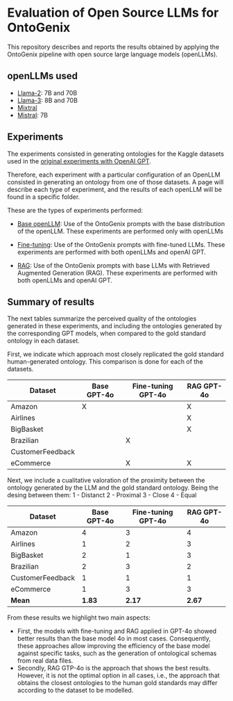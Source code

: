 # Evaluation of Open Source LLMs for OntoGenix
This repository describes and reports the results obtained by applying the OntoGenix pipeline with open source large language models (openLLMs).

## openLLMs used
* [Llama-2](https://huggingface.co/meta-llama/Llama-2-7b): 7B and 70B
* [Llama-3](https://github.com/meta-llama/llama3): 8B and 70B
* [Mixtral](https://huggingface.co/docs/transformers/en/model_doc/mixtral)
* [Mistral](https://mistral.ai): 7B

## Experiments 

The experiments consisted in generating ontologies for the Kaggle datasets used in the [original experiments with OpenAI GPT](https://github.com/tecnomod-um/OntoGenixEvaluation).

Therefore, each experiment with a particular configuration of an OpenLLM consisted in generating an ontology from one of those datasets. A page will describe each type of experiment, and the results of each openLLM will be found in a specific folder. 

These are the types of experiments performed:

* [Base openLLM](./base-llm/README.md): Use of the OntoGenix prompts with the base distribution of the openLLM. These experiments are performed only with openLLMs
 
* [Fine-tuning](./fine-tuning/README.md): Use of the OntoGenix prompts with fine-tuned LLMs. These experiments are performed with both openLLMs and openAI GPT.

* [RAG](./rag/README.md): Use of the OntoGenix prompts with base LLMs with Retrieved Augmented Generation (RAG). These experiments are performed with both openLLMs and openAI GPT.


## Summary of results
The next tables summarize the perceived quality of the ontologies generated in these experiments, and including the ontologies generated by the corresponding GPT models, when compared to the gold standard ontology in each dataset.

First, we indicate which approach most closely replicated the gold standard human-generated ontology. This comparison is done for each of the datasets. 

| Dataset           | Base GPT-4o | Fine-tuning GPT-4o | RAG GPT-4o |
|-------------------|-------------|--------------------|------------|
| Amazon            | X           |                    | X          |
| Airlines          |             |                    | X          |
| BigBasket         |             |                    | X          |
| Brazilian         |             | X                  |            |
| CustomerFeedback  |             |                    |            |
| eCommerce         |             | X                  | X          |


Next, we include a cualitative valoration of the proximity between the ontology generated by the LLM and the gold standard ontology.
Being the desing between them:
1 - Distanct
2 - Proximal
3 - Close
4 - Equal

| Dataset           |  Base GPT-4o | Fine-tuning GPT-4o | RAG GPT-4o |
|-------------------|--------------|--------------------|------------|
| Amazon            | 4            | 3                  | 4          |
| Airlines          | 1            | 2                  | 3          |
| BigBasket         | 2            | 1                  | 3          |
| Brazilian         | 2            | 3                  | 2          |
| CustomerFeedback  | 1            | 1                  | 1          |
| eCommerce         | 1            | 3                  | 3          |
| **Mean**          | **1.83**     | **2.17**           | **2.67**   |

From these results we highlight two main aspects:
- First, the models with fine-tuning and RAG applied in GPT-4o showed better results than the base model 4o in most cases. Consequently, these approaches allow improving the efficiency of the base model against specific tasks, such as the generation of ontological schemas from real data files.
- Secondly, RAG GTP-4o is the approach that shows the best results. However, it is not the optimal option in all cases, i.e., the approach that obtains the closest ontologies to the human gold standards may differ according to the dataset to be modelled.